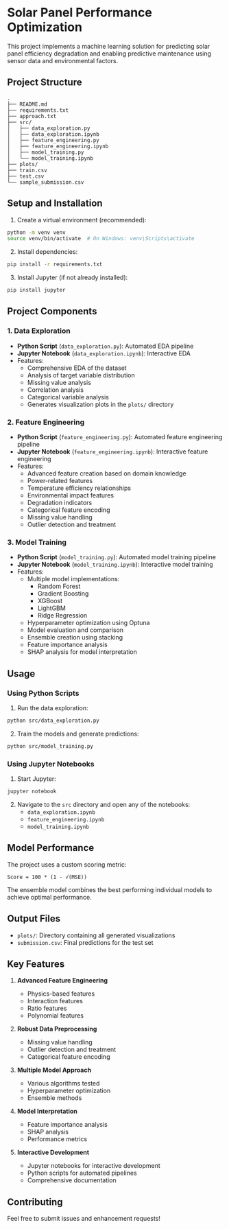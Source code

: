 # Solar Panel Performance Optimization

This project implements a machine learning solution for predicting solar panel efficiency degradation and enabling predictive maintenance using sensor data and environmental factors.

## Project Structure

```
.
├── README.md
├── requirements.txt
├── approach.txt
├── src/
│   ├── data_exploration.py
│   ├── data_exploration.ipynb
│   ├── feature_engineering.py
│   ├── feature_engineering.ipynb
│   ├── model_training.py
│   └── model_training.ipynb
├── plots/
├── train.csv
├── test.csv
└── sample_submission.csv
```

## Setup and Installation

1. Create a virtual environment (recommended):
```bash
python -m venv venv
source venv/bin/activate  # On Windows: venv\Scripts\activate
```

2. Install dependencies:
```bash
pip install -r requirements.txt
```

3. Install Jupyter (if not already installed):
```bash
pip install jupyter
```

## Project Components

### 1. Data Exploration
- **Python Script** (`data_exploration.py`): Automated EDA pipeline
- **Jupyter Notebook** (`data_exploration.ipynb`): Interactive EDA
- Features:
  - Comprehensive EDA of the dataset
  - Analysis of target variable distribution
  - Missing value analysis
  - Correlation analysis
  - Categorical variable analysis
  - Generates visualization plots in the `plots/` directory

### 2. Feature Engineering
- **Python Script** (`feature_engineering.py`): Automated feature engineering pipeline
- **Jupyter Notebook** (`feature_engineering.ipynb`): Interactive feature engineering
- Features:
  - Advanced feature creation based on domain knowledge
  - Power-related features
  - Temperature efficiency relationships
  - Environmental impact features
  - Degradation indicators
  - Categorical feature encoding
  - Missing value handling
  - Outlier detection and treatment

### 3. Model Training
- **Python Script** (`model_training.py`): Automated model training pipeline
- **Jupyter Notebook** (`model_training.ipynb`): Interactive model training
- Features:
  - Multiple model implementations:
    - Random Forest
    - Gradient Boosting
    - XGBoost
    - LightGBM
    - Ridge Regression
  - Hyperparameter optimization using Optuna
  - Model evaluation and comparison
  - Ensemble creation using stacking
  - Feature importance analysis
  - SHAP analysis for model interpretation

## Usage

### Using Python Scripts
1. Run the data exploration:
```bash
python src/data_exploration.py
```

2. Train the models and generate predictions:
```bash
python src/model_training.py
```

### Using Jupyter Notebooks
1. Start Jupyter:
```bash
jupyter notebook
```

2. Navigate to the `src` directory and open any of the notebooks:
   - `data_exploration.ipynb`
   - `feature_engineering.ipynb`
   - `model_training.ipynb`

## Model Performance

The project uses a custom scoring metric:
```
Score = 100 * (1 - √(MSE))
```

The ensemble model combines the best performing individual models to achieve optimal performance.

## Output Files

- `plots/`: Directory containing all generated visualizations
- `submission.csv`: Final predictions for the test set

## Key Features

1. **Advanced Feature Engineering**
   - Physics-based features
   - Interaction features
   - Ratio features
   - Polynomial features

2. **Robust Data Preprocessing**
   - Missing value handling
   - Outlier detection and treatment
   - Categorical feature encoding

3. **Multiple Model Approach**
   - Various algorithms tested
   - Hyperparameter optimization
   - Ensemble methods

4. **Model Interpretation**
   - Feature importance analysis
   - SHAP analysis
   - Performance metrics

5. **Interactive Development**
   - Jupyter notebooks for interactive development
   - Python scripts for automated pipelines
   - Comprehensive documentation

## Contributing

Feel free to submit issues and enhancement requests! 